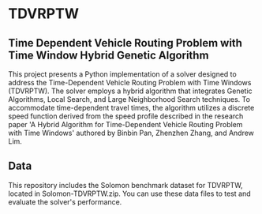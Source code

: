# TDVRPTW


Time Dependent Vehicle Routing Problem with Time Window  Hybrid Genetic Algorithm
--

This project presents a Python implementation of a solver designed to address the Time-Dependent Vehicle Routing Problem with Time Windows (TDVRPTW).
The solver employs a hybrid algorithm that integrates Genetic Algorithms, Local Search, and Large Neighborhood Search techniques. 
To accommodate time-dependent travel times, the algorithm utilizes a discrete speed function derived from the speed profile described in the research paper 'A Hybrid Algorithm for Time-Dependent Vehicle Routing Problem with Time Windows' authored by Binbin Pan, Zhenzhen Zhang, and Andrew Lim.

Data
--
This repository includes the Solomon benchmark dataset for TDVRPTW, located in Solomon-TDVRPTW.zip. You can use these data files to test and evaluate the solver's performance.
